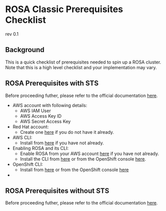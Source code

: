 # ROSA Classic Prerequisites Checklist
rev 0.1

## Background
This is a quick checklist of prerequisites needed to spin up a ROSA cluster. Note that this is a high level checklist and your implementation may vary. 

## ROSA Prerequisites with STS
Before proceeding futher, please refer to the official documentation [here](https://docs.openshift.com/rosa/rosa_planning/rosa-sts-aws-prereqs.html#rosa-aws-prereqs_rosa-sts-aws-prereqs).

- AWS account with following details:
    - AWS IAM User
    - AWS Access Key ID
    - AWS Secret Access Key
- Red Hat account:
    - Create one [here](https://console.redhat.com/) if you do not have it already.
- AWS CLI:
    - Install from [here](https://aws.amazon.com/cli/) if you have not already.
- Enabling ROSA and its CLI: 
    - Enable ROSA from your AWS account [here](https://console.aws.amazon.com/rosa/) if you have not already.
    - Install the CLI from [here](https://docs.openshift.com/rosa/rosa_install_access_delete_clusters/rosa_getting_started_iam/rosa-installing-rosa.html) or from the OpenShift console [here](https://console.redhat.com/openshift/downloads#tool-rosa).
- OpenShift CLI:
    - Install from [here](https://docs.openshift.com/container-platform/4.13/cli_reference/openshift_cli/getting-started-cli.html) or from the OpenShift console [here](https://console.redhat.com/openshift/downloads#tool-oc)
- 




## ROSA Prerequisites without STS 
Before proceeding futher, please refer to the official documentation [here](https://docs.openshift.com/rosa/rosa_install_access_delete_clusters/rosa_getting_started_iam/rosa-aws-prereqs.html).